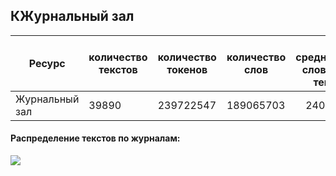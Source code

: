 

## КЖурнальный зал

| Ресурс                        | количество текстов | количество токенов | количество слов | в среднем слов на текст |
|-------------------------------|--------------------|--------------------|-----------------|------------------------:|
| Журнальный зал                | 39890              | 239722547          | 189065703       | 2401.0                  |
 
#### Распределение текстов по журналам:

![](https://github.com/TatianaShavrina/taiga_site/blob/master/assets/magazines_journals.png)

